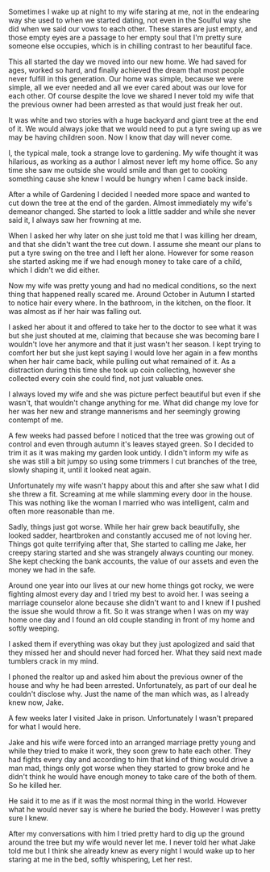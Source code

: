 Sometimes I wake up at night to my wife staring at me, not in the endearing way she used to when we started dating, not even in the Soulful way she did when we said our vows to each other. These stares are just empty, and those empty eyes are a passage to her empty soul that I'm pretty sure someone else occupies, which is in chilling contrast to her beautiful face.

This all started the day we moved into our new home. We had saved for ages, worked so hard, and finally achieved the dream that most people never fulfill in this generation. Our home was simple, because we were simple, all we ever needed and all we ever cared about was our love for each other. Of course despite the love we shared I never told my wife that the previous owner had been arrested as that would just freak her out.

It was white and two stories with a huge backyard and giant tree at the end of it. We would always joke that we would need to put a tyre swing up as we may be having children soon. Now I know that day will never come.

I, the typical male, took a strange love to gardening. My wife thought it was hilarious, as working as a author I almost never left my home office. So any time she saw me outside she would smile and than get to cooking something cause she knew I would be hungry when I came back inside.

After a while of Gardening I decided I needed more space and wanted to cut down the tree at the end of the garden. Almost immediately my wife's demeanor changed. She started to look a little sadder and while she never said it, I always saw her frowning at me.

When I asked her why later on she just told me that I was killing her dream, and that she didn't want the tree cut down. I assume she meant our plans to put a tyre swing on the tree and I left her alone. However for some reason she started asking me if we had enough money to take care of a child, which I didn't we did either.

Now my wife was pretty young and had no medical conditions, so the next thing that happened really scared me. Around October in Autumn I started to notice hair every where. In the bathroom, in the kitchen, on the floor. It was almost as if her hair was falling out.

I asked her about it and offered to take her to the doctor to see what it was but she just shouted at me, claiming that because she was becoming bare I wouldn't love her anymore and that it just wasn't her season. I kept trying to comfort her but she just kept saying I would love her again in a few months when her hair came back, while pulling out what remained of it. As a distraction during this time she took up coin collecting, however she collected every coin she could find, not just valuable ones.

I always loved my wife and she was picture perfect beautiful but even if she wasn't, that wouldn't change anything for me. What did change my love for her was her new and strange mannerisms and her seemingly growing contempt of me.

A few weeks had passed before I noticed that the tree was growing out of control and even through autumn it's leaves stayed green. So I decided to trim it as it was making my garden look untidy. I didn't inform my wife as she was still a bit jumpy so using some trimmers I cut branches of the tree, slowly shaping it, until it looked neat again.

Unfortunately my wife wasn't happy about this and after she saw what I did she threw a fit. Screaming at me while slamming every door in the house. This was nothing like the woman I married who was intelligent, calm and often more reasonable than me.

Sadly, things just got worse. While her hair grew back beautifully, she looked sadder, heartbroken and constantly accused me of not loving her. Things got quite terrifying after that, She started to calling me Jake, her creepy staring started and she was strangely always counting our money. She kept checking the bank accounts, the value of our assets and even the money we had  in the safe.

Around one year into our lives at our new home things got rocky, we were fighting almost every day and  I tried my best to avoid her. I was seeing a marriage counselor alone because she didn't want to and I knew if I pushed the issue she would throw a fit. So it was strange when I was on my way home one day and I found an old couple standing in front of my home and softly weeping. 

I asked them if everything was okay but they just apologized and said that they missed her and should never had forced her. What they said next made tumblers crack in my mind.

I phoned the realtor up and asked him about the previous owner of the house and why he had been arrested. Unfortunately, as part of our deal he couldn't disclose why. Just the name of the man which was, as I already knew now, Jake.

A few weeks later I visited Jake in prison. Unfortunately I wasn't prepared for what I would here. 

Jake and his wife were forced into an arranged marriage pretty young and while they tried to make it work, they soon grew to hate each other. They had fights every day and according to him that kind of thing would drive a man mad, things only got worse when they started to grow broke and he didn't think he would have enough money to take care of the both of them. So he killed her.

He said it to me as if it was the most normal thing in the world. However what he would never say is where he buried the body. However I was pretty sure I knew.

After my conversations with him I tried pretty hard to dig up the ground around the tree but my wife would never let me. I never told her what Jake told me but I think she already knew as every night I would wake up to her staring at me in the bed, softly whispering, Let her rest.